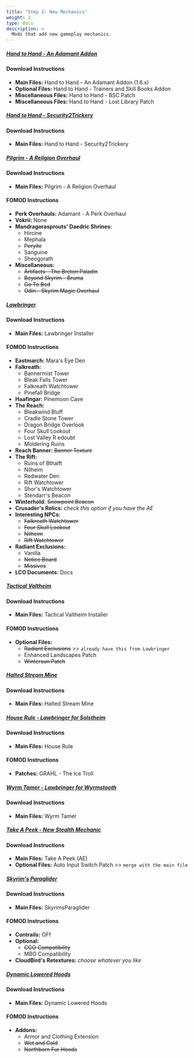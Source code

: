 ```yaml
---
title: "Step 2: New Mechanics"
weight: 2
type: docs
description: >
  Mods that add new gameplay mechanics.
---
```


##### [Hand to Hand - An Adamant Addon](https://www.nexusmods.com/skyrimspecialedition/mods/59790?tab=files)

#### Download Instructions

- **Main Files:** Hand to Hand - An Adamant Addon (1.6.x)
- **Optional Files:** Hand to Hand - Trainers and Skill Books Addon
- **Miscellaneous Files:** Hand to Hand - BSC Patch
- **Miscellaneous Files:** Hand to Hand - Lost Library Patch

##### [Hand to Hand - Security2Trickery](https://www.nexusmods.com/skyrimspecialedition/mods/26092?tab=files)

#### Download Instructions

- **Main Files:** Hand to Hand - Security2Trickery

##### [Pilgrim - A Religion Overhaul](https://www.nexusmods.com/skyrimspecialedition/mods/54099?tab=files)

#### Download Instructions

- **Main Files:** Pilgrim - A Religion Overhaul

#### FOMOD Instructions

- **Perk Overhauls:** Adamant - A Perk Overhaul
- **Vokrii:** None
- **Mandragorasprouts' Daedric Shrines:**
  - Hircine
  - Mephala
  - ~~Peryite~~
  - Sanguine
  - Sheogorath
- **Miscellaneous:**
  - ~~Artifacts - The Breton Paladin~~
  - ~~Beyond Skyrim - Bruma~~
  - ~~Go To Bed~~
  - ~~Odin - Skyrim Magic Overhaul~~

##### [Lawbringer](https://www.nexusmods.com/skyrimspecialedition/mods/29882?tab=files)

#### Download Instructions

- **Main Files:** Lawbringer Installer

#### FOMOD Instructions

- **Eastmarch:** Mara's Eye Den
- **Falkreath:**
  - Bannermist Tower
  - Bleak Falls Tower
  - Falkreath Watchtower
  - Pinefall Bridge
- **Haafingar:** Pinemoon Cave
- **The Reach:**
  - Bleakwind Bluff
  - Cradle Stone Tower
  - Dragon Bridge Overlook
  - Four Skull Lookout
  - Lost Valley R edoubt
  - Moldering Ruins
- **Reach Banner:** ~~Banner Texture~~
- **The Rift:**
  - Ruins of Bthalft
  - Nilheim
  - Redwater Den
  - Rift Watchtower
  - Shor's Watchtower
  - Stendarr's Beacon
- **Winterhold:** ~~Snowpoint Beacon~~
- **Crusader's Relics:** *check this option if you have the AE*
- **Interesting NPCs:**
  - ~~Falkreath Watchtower~~
  - ~~Four Skull Lookout~~
  - ~~Nilheim~~
  - ~~Rift Watchtower~~
- **Radiant Exclusions:**
  - Vanilla
  - ~~Notice Board~~
  - ~~Missives~~
- **LCO Documents:** Docs

##### [Tactical Valtheim](https://www.nexusmods.com/skyrimspecialedition/mods/9101?tab=files)

#### Download Instructions

- **Main Files:** Tactical Valtheim Installer

#### FOMOD Instructions

- **Optional Files:**
  - ~~Radiant Exclusions~~ >> `already have this from Lawbringer`
  - Enhanced Landscapes Patch
  - ~~Wintersun Patch~~

##### [Halted Stream Mine](https://www.nexusmods.com/skyrimspecialedition/mods/27360?tab=files)

#### Download Instructions

- **Main Files:** Halted Stream Mine

##### [House Rule - Lawbringer for Solstheim](https://www.nexusmods.com/skyrimspecialedition/mods/57243?tab=files)

#### Download Instructions

- **Main Files:** House Rule

#### FOMOD Instructions

- **Patches:** GRAHL - The Ice Troll

##### [Wyrm Tamer - Lawbringer for Wyrmstooth](https://www.nexusmods.com/skyrimspecialedition/mods/55190?tab=files)

#### Download Instructions

- **Main Files:** Wyrm Tamer

##### [Take A Peek - New Stealth Mechanic](https://www.nexusmods.com/skyrimspecialedition/mods/66908?tab=files)

#### Download Instructions

- **Main Files:** Take A Peek (AE)
- **Optional Files:** Auto Input Switch Patch >> `merge with the main file`

##### [Skyrim's Paraglider](https://www.nexusmods.com/skyrimspecialedition/mods/53256?tab=files)

#### Download Instructions

- **Main Files:** SkyrimsParaglider

#### FOMOD Instructions

- **Contrails:** OFf
- **Optional:**
  - ~~CGO Compatibility~~
  - MBO Compatibility
- **CloudBird's Retextures:** *choose whatever you like*

##### [Dynamic Lowered Hoods](https://www.nexusmods.com/skyrimspecialedition/mods/65964?tab=description)

#### Download Instructions

- **Main Files:** Dynamic Lowered Hoods

#### FOMOD Instructions

- **Addons:**
  - Armor and Clothing Extension
  - ~~Wet and Cold~~
  - ~~Northborn Fur Hoods~~